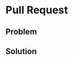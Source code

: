 <!-- make sure the title of the PR follows the angular commit guidelines as it will appear in the changelog -->

# Pull Request

<!--
The text in these markdown comments is instructions that will not appear in the displayed pull request, and can be deleted.

Please submit pull requests against the develop branch.

Follow the existing code style. Check the tests succeed, including lint.

Don't update the CHANGELOG or command version number. That gets done by maintainers when preparing the release.

Commander currently has zero production dependencies. That isn't a hard requirement, but is a simple story. Requests which add a dependency are much less likely to be accepted, and we are likely to ask if there alternative approaches to avoid the dependency.
-->

## Problem

<!--
What problem are you solving?
What Issues does this relate to?
Show the broken output if appropriate.
-->

## Solution

<!--
How did you solve the problem? 
Show the fixed output if appropriate.

There are a lot of forms of documentation which could need updating for a change in functionality. It is ok if you want to show us the code to discuss before doing the extra work, and you should say so in your comments so we focus on the concept first before talking about all the other pieces:

- TypeScript typings
- JSDoc documentation in code
- tests
- README
- examples/
-->

